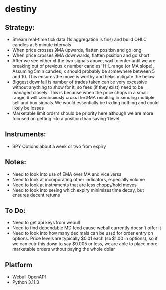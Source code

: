 # destiny

## Strategy:
* Stream real-time tick data (1s aggregation is fine) and build OHLC candles at 5 minute intervals
* When price crosses 9MA upwards, flatten position and go long
* When price crosses 9MA downwards, flatten position and go short
* After we see either of the two signals above, wait to enter until we are breaking out of previous x number candles' H-L range (or MA slope). Assuming 5min candles, x should probably be somewhere between 5 and 10. This ensures the move is worthy and helps mitigate the below
* Biggest downfall is number of trades taken can be very excessive without anything to show for it, so fees (if they exist) need to be managed closely. This is because when the price chops in a small range, it will continuously cross the 9MA resulting in sending multiple sell and buy signals. We would essentially be trading nothing and could likely be losses
* Marketable limit orders should be priority here although we are more focused on getting into a position than saving 1 level.
## Instruments:
* SPY Options about a week or two from expiry
## Notes:
* Need to look into use of EMA over MA and vice versa
* Need to look at incorporating other indicators, especially volume
* Need to look at instruments that are less choppy/hold moves
* Need to look into seeing which expiry minimizes time decay, but ensures decent returns
## To Do:
* Need to get api keys from webull
* Need to find dependable MD feed cause webull currently doesn't offer it
* Need to look into how many decimals can be used for order entry on options. Price levels are typically $0.01 each (so $1.00 in options), so if we can cutr this down to say $0.005 or less, we are able to place more marketable orders without paying the whole dollar
## Platform
* Webull OpenAPI
* Python 3.11.3
